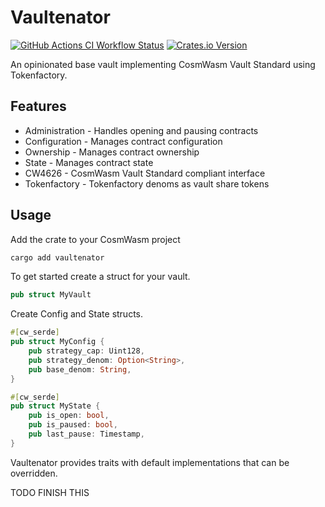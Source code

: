 # Vaultenator

<!-- dprint-ignore-start -->
[![GitHub Actions CI Workflow Status][1]][2]
[![Crates.io Version][3]][4]
<!-- dprint-ignore-end -->

An opinionated base vault implementing CosmWasm Vault Standard using
Tokenfactory.

## Features

- Administration - Handles opening and pausing contracts
- Configuration - Manages contract configuration
- Ownership - Manages contract ownership
- State - Manages contract state
- CW4626 - CosmWasm Vault Standard compliant interface
- Tokenfactory - Tokenfactory denoms as vault share tokens

## Usage

Add the crate to your CosmWasm project

```sh
cargo add vaultenator
```

To get started create a struct for your vault.

```rust
pub struct MyVault
```

Create Config and State structs.

```rust
#[cw_serde]
pub struct MyConfig {
    pub strategy_cap: Uint128,
    pub strategy_denom: Option<String>,
    pub base_denom: String,
}

#[cw_serde]
pub struct MyState {
    pub is_open: bool,
    pub is_paused: bool,
    pub last_pause: Timestamp,
}
```

Vaultenator provides traits with default implementations that can be overridden.

TODO FINISH THIS

[1]: https://img.shields.io/github/actions/workflow/status/margined-protocol/vaultenator/ci.yml?style=for-the-badge
[2]: https://github.com/margined-protocol/vaultenator/actions/workflows/ci.yml
[3]: https://img.shields.io/crates/v/vaultenator?style=for-the-badge
[4]: https://crates.io/crates/vaultenator
